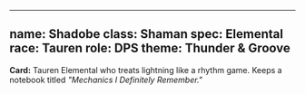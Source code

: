 <!-- md2html-theme: manaforge -->

---
name: Shadobe
class: Shaman
spec: Elemental
race: Tauren
role: DPS
theme: Thunder & Groove
---
**Card:** Tauren Elemental who treats lightning like a rhythm game. Keeps a notebook titled *"Mechanics I Definitely Remember."*
